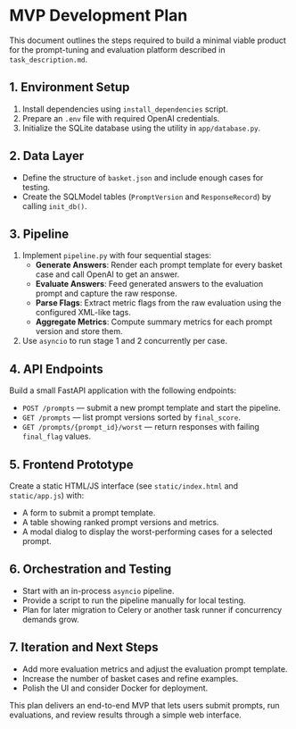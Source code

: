# MVP Development Plan

This document outlines the steps required to build a minimal viable product for the prompt-tuning and evaluation platform described in `task_description.md`.

## 1. Environment Setup

1. Install dependencies using `install_dependencies` script.
2. Prepare an `.env` file with required OpenAI credentials.
3. Initialize the SQLite database using the utility in `app/database.py`.

## 2. Data Layer

- Define the structure of `basket.json` and include enough cases for testing.
- Create the SQLModel tables (`PromptVersion` and `ResponseRecord`) by calling `init_db()`.

## 3. Pipeline

1. Implement `pipeline.py` with four sequential stages:
   - **Generate Answers**: Render each prompt template for every basket case and call OpenAI to get an answer.
   - **Evaluate Answers**: Feed generated answers to the evaluation prompt and capture the raw response.
   - **Parse Flags**: Extract metric flags from the raw evaluation using the configured XML-like tags.
   - **Aggregate Metrics**: Compute summary metrics for each prompt version and store them.
2. Use `asyncio` to run stage 1 and 2 concurrently per case.

## 4. API Endpoints

Build a small FastAPI application with the following endpoints:

- `POST /prompts` — submit a new prompt template and start the pipeline.
- `GET /prompts` — list prompt versions sorted by `final_score`.
- `GET /prompts/{prompt_id}/worst` — return responses with failing `final_flag` values.

## 5. Frontend Prototype

Create a static HTML/JS interface (see `static/index.html` and `static/app.js`) with:

- A form to submit a prompt template.
- A table showing ranked prompt versions and metrics.
- A modal dialog to display the worst-performing cases for a selected prompt.

## 6. Orchestration and Testing

- Start with an in-process `asyncio` pipeline.
- Provide a script to run the pipeline manually for local testing.
- Plan for later migration to Celery or another task runner if concurrency demands grow.

## 7. Iteration and Next Steps

- Add more evaluation metrics and adjust the evaluation prompt template.
- Increase the number of basket cases and refine examples.
- Polish the UI and consider Docker for deployment.

This plan delivers an end-to-end MVP that lets users submit prompts, run evaluations, and review results through a simple web interface.
